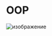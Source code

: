 # OOP
![изображение](https://github.com/user-attachments/assets/df6c12b2-f309-4cd1-a929-555ac924bab7)
